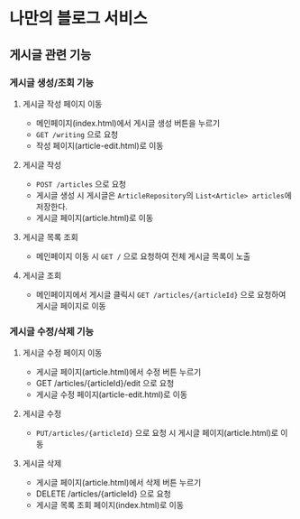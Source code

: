 # 나만의 블로그 서비스

## 게시글 관련 기능

### 게시글 생성/조회 기능
1. 게시글 작성 페이지 이동
    - 메인페이지(index.html)에서 게시글 생성 버튼을 누르기
    - ```GET /writing``` 으로 요청
    - 작성 페이지(article-edit.html)로 이동
    
2. 게시글 작성
    - ```POST /articles``` 으로 요청
    - 게시글 생성 시 게시글은 ```ArticleRepository```의 ```List<Article> articles```에 저장한다.
    - 게시글 페이지(article.html)로 이동
    
3. 게시글 목록 조회
    - 메인페이지 이동 시 ```GET /``` 으로 요청하여 전체 게시글 목록이 노출
    
4. 게시글 조회
    - 메인페이지에서 게시글 클릭시 ```GET /articles/{articleId}``` 으로 요청하여 게시글 페이지로 이동

### 게시글 수정/삭제 기능
1. 게시글 수정 페이지 이동
    - 게시글 페이지(article.html)에서 수정 버튼 누르기
    - GET /articles/{articleId}/edit 으로 요청
    - 게시글 수정 페이지(article-edit.html)로 이동
 
 2. 게시글 수정
    - ```PUT/articles/{articleId}``` 으로 요청 시 게시글 페이지(article.html)로 이동
 
 3. 게시글 삭제
    - 게시글 페이지(article.html)에서 삭제 버튼 누르기
    - DELETE /articles/{articleId} 으로 요청
    - 게시글 목록 조회 페이지(index.html)로 이동
